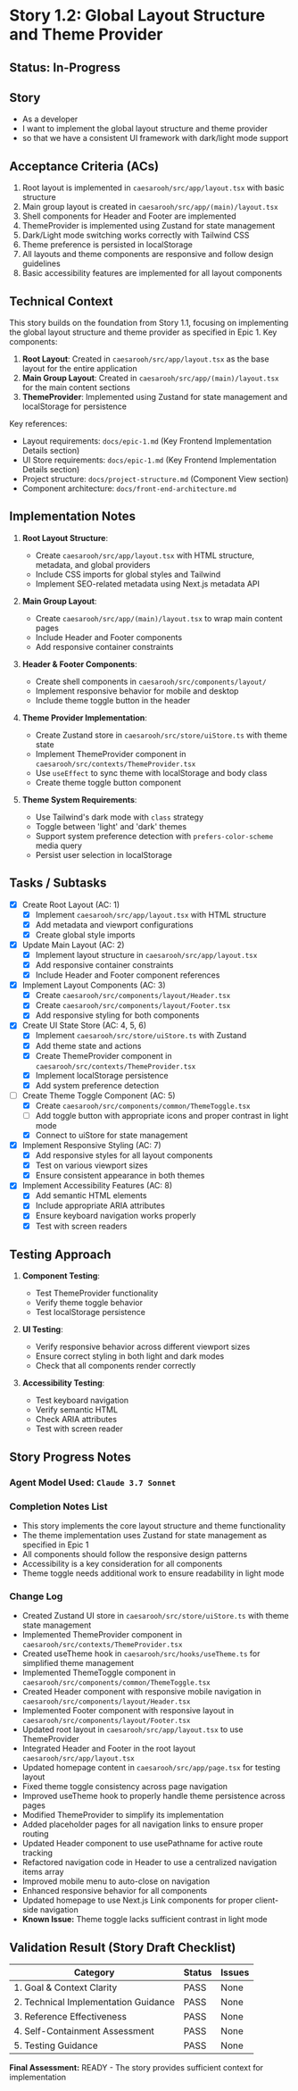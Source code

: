 # Story 1.2: Global Layout Structure and Theme Provider

## Status: In-Progress

## Story

- As a developer
- I want to implement the global layout structure and theme provider
- so that we have a consistent UI framework with dark/light mode support

## Acceptance Criteria (ACs)

1. Root layout is implemented in `caesarooh/src/app/layout.tsx` with basic structure
2. Main group layout is created in `caesarooh/src/app/(main)/layout.tsx`
3. Shell components for Header and Footer are implemented
4. ThemeProvider is implemented using Zustand for state management
5. Dark/Light mode switching works correctly with Tailwind CSS
6. Theme preference is persisted in localStorage
7. All layouts and theme components are responsive and follow design guidelines
8. Basic accessibility features are implemented for all layout components

## Technical Context

This story builds on the foundation from Story 1.1, focusing on implementing the global layout structure and theme provider as specified in Epic 1. Key components:

1. **Root Layout**: Created in `caesarooh/src/app/layout.tsx` as the base layout for the entire application
2. **Main Group Layout**: Created in `caesarooh/src/app/(main)/layout.tsx` for the main content sections
3. **ThemeProvider**: Implemented using Zustand for state management and localStorage for persistence

Key references:
- Layout requirements: `docs/epic-1.md` (Key Frontend Implementation Details section)
- UI Store requirements: `docs/epic-1.md` (Key Frontend Implementation Details section)
- Project structure: `docs/project-structure.md` (Component View section)
- Component architecture: `docs/front-end-architecture.md`

## Implementation Notes

1. **Root Layout Structure**:
   - Create `caesarooh/src/app/layout.tsx` with HTML structure, metadata, and global providers
   - Include CSS imports for global styles and Tailwind
   - Implement SEO-related metadata using Next.js metadata API

2. **Main Group Layout**:
   - Create `caesarooh/src/app/(main)/layout.tsx` to wrap main content pages
   - Include Header and Footer components
   - Add responsive container constraints

3. **Header & Footer Components**:
   - Create shell components in `caesarooh/src/components/layout/`
   - Implement responsive behavior for mobile and desktop
   - Include theme toggle button in the header

4. **Theme Provider Implementation**:
   - Create Zustand store in `caesarooh/src/store/uiStore.ts` with theme state
   - Implement ThemeProvider component in `caesarooh/src/contexts/ThemeProvider.tsx`
   - Use `useEffect` to sync theme with localStorage and body class
   - Create theme toggle button component

5. **Theme System Requirements**:
   - Use Tailwind's dark mode with `class` strategy
   - Toggle between 'light' and 'dark' themes
   - Support system preference detection with `prefers-color-scheme` media query
   - Persist user selection in localStorage

## Tasks / Subtasks

- [x] Create Root Layout (AC: 1)
  - [x] Implement `caesarooh/src/app/layout.tsx` with HTML structure
  - [x] Add metadata and viewport configurations
  - [x] Create global style imports

- [x] Update Main Layout (AC: 2)
  - [x] Implement layout structure in `caesarooh/src/app/layout.tsx`
  - [x] Add responsive container constraints
  - [x] Include Header and Footer component references

- [x] Implement Layout Components (AC: 3)
  - [x] Create `caesarooh/src/components/layout/Header.tsx`
  - [x] Create `caesarooh/src/components/layout/Footer.tsx`
  - [x] Add responsive styling for both components

- [x] Create UI State Store (AC: 4, 5, 6)
  - [x] Implement `caesarooh/src/store/uiStore.ts` with Zustand
  - [x] Add theme state and actions
  - [x] Create ThemeProvider component in `caesarooh/src/contexts/ThemeProvider.tsx`
  - [x] Implement localStorage persistence
  - [x] Add system preference detection

- [ ] Create Theme Toggle Component (AC: 5)
  - [x] Create `caesarooh/src/components/common/ThemeToggle.tsx`
  - [ ] Add toggle button with appropriate icons and proper contrast in light mode
  - [x] Connect to uiStore for state management

- [x] Implement Responsive Styling (AC: 7)
  - [x] Add responsive styles for all layout components
  - [x] Test on various viewport sizes
  - [x] Ensure consistent appearance in both themes

- [x] Implement Accessibility Features (AC: 8)
  - [x] Add semantic HTML elements
  - [x] Include appropriate ARIA attributes
  - [x] Ensure keyboard navigation works properly
  - [x] Test with screen readers

## Testing Approach

1. **Component Testing**:
   - Test ThemeProvider functionality
   - Verify theme toggle behavior
   - Test localStorage persistence

2. **UI Testing**:
   - Verify responsive behavior across different viewport sizes
   - Ensure correct styling in both light and dark modes
   - Check that all components render correctly

3. **Accessibility Testing**:
   - Test keyboard navigation
   - Verify semantic HTML
   - Check ARIA attributes
   - Test with screen reader

## Story Progress Notes

### Agent Model Used: `Claude 3.7 Sonnet`

### Completion Notes List

- This story implements the core layout structure and theme functionality
- The theme implementation uses Zustand for state management as specified in Epic 1
- All components should follow the responsive design patterns
- Accessibility is a key consideration for all components
- Theme toggle needs additional work to ensure readability in light mode

### Change Log

- Created Zustand UI store in `caesarooh/src/store/uiStore.ts` with theme state management
- Implemented ThemeProvider component in `caesarooh/src/contexts/ThemeProvider.tsx`
- Created useTheme hook in `caesarooh/src/hooks/useTheme.ts` for simplified theme management
- Implemented ThemeToggle component in `caesarooh/src/components/common/ThemeToggle.tsx`
- Created Header component with responsive mobile navigation in `caesarooh/src/components/layout/Header.tsx`
- Implemented Footer component with responsive layout in `caesarooh/src/components/layout/Footer.tsx`
- Updated root layout in `caesarooh/src/app/layout.tsx` to use ThemeProvider
- Integrated Header and Footer in the root layout `caesarooh/src/app/layout.tsx`
- Updated homepage content in `caesarooh/src/app/page.tsx` for testing layout
- Fixed theme toggle consistency across page navigation
- Improved useTheme hook to properly handle theme persistence across pages
- Modified ThemeProvider to simplify its implementation
- Added placeholder pages for all navigation links to ensure proper routing
- Updated Header component to use usePathname for active route tracking
- Refactored navigation code in Header to use a centralized navigation items array
- Improved mobile menu to auto-close on navigation
- Enhanced responsive behavior for all components
- Updated homepage to use Next.js Link components for proper client-side navigation
- **Known Issue:** Theme toggle lacks sufficient contrast in light mode

## Validation Result (Story Draft Checklist)

| Category                             | Status | Issues |
| ------------------------------------ | ------ | ------ |
| 1. Goal & Context Clarity            | PASS   | None   |
| 2. Technical Implementation Guidance | PASS   | None   |
| 3. Reference Effectiveness           | PASS   | None   |
| 4. Self-Containment Assessment       | PASS   | None   |
| 5. Testing Guidance                  | PASS   | None   |

**Final Assessment:** READY - The story provides sufficient context for implementation 